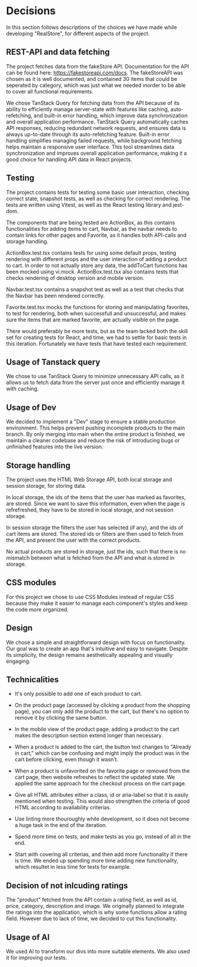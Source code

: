 # Decisions

In this section follows descriptions of the choices we have made while developing "RealStore", for different aspects of the project.

## REST-API and data fetching

The project fetches data from the fakeStore API. Documentation for the API can be found here: https://fakestoreapi.com/docs. The fakeStoreAPI was chosen as it is well documented, and contained 30 items that could be seperated by category, which was just what we needed inorder to be able to cover all functional requirements.

We chose TanStack Query for fetching data from the API because of its ability to efficiently manage server-state with features like caching, auto-refetching, and built-in error handling, which improve data synchronization and overall application performance. TanStack Query automatically caches API responses, reducing redundant network requests, and ensures data is always up-to-date through its auto-refetching feature. Built-in error handling simplifies managing failed requests, while background fetching helps maintain a responsive user interface. This tool streamlines data synchronization and improves overall application performance, making it a good choice for handling API data in React projects.

## Testing

The project contains tests for testing some basic user interaction, checking correct state, snapshot tests, as well as checking for correct rendering. The tests are written using Vitest, as well as the React testing library and jest-dom.

The components that are being tested are ActionBox, as this contains functionalities for adding items to cart, Navbar, as the navbar needs to contain links for other pages and Favorite, as it handles both API-calls and storage handling.

ActionBox.test.tsx contains tests for using some default props, testing rendering with different props and the user interaction of adding a product to cart. In order to not actually store any data, the addToCart functions has been mocked using vi.mock. ActionBox.test.tsx also contains tests that checks rendering of desktop version and mobile version.

Navbar.test.tsx contains a snapshot test as well as a test that checks that the Navbar has been rendered correctly.

Favorite.test.tsx mocks the functions for storing and manipulating favorites, to test for rendering, both when successfull and unsuccessful, and makes sure the items that are marked favorite, are actually visible on the page.

There would preferably be more tests, but as the team lacked both the skill set for creating tests for React, and time, we had to settle for basic tests in this iteration. Fortunately we have tests that have tested each requirement.

## Usage of Tanstack query

We chose to use TanStack Query to minimize unnecessary API calls, as it allows us to fetch data from the server just once and efficiently manage it with caching.

## Usage of Dev

We decided to implement a "Dev" stage to ensure a stable production environment. This helps prevent pushing incomplete products to the main branch. By only merging into main when the entire product is finished, we maintain a cleaner codebase and reduce the risk of introducing bugs or unfinished features into the live version.

## Storage handling

The project uses the HTML Web Storage API, both local storage and session storage, for storing data.

In local storage, the ids of the items that the user has marked as favorites, are stored. Since we want to save this information, even when the page is refrefreshed, they have to be stored in local storage, and not session storage.

In session storage the filters the user has selected (if any), and the ids of cart items are stored. The stored ids or filters are then used to fetch from the API, and present the user with the correct products.

No actual products are stored in storage, just the ids, such that there is no mismatch between what is fetched from the API and what is stored in storage.

## CSS modules

For this project we chose to use CSS Modules instead of regular CSS because they make it easier to manage each component's styles and keep the code more organized.

## Design

We chose a simple and straightforward design with focus on functionality. Our goal was to create an app that's intuitive and easy to navigate. Despite its simplicity, the design remains aesthetically appealing and visually engaging.

## Technicalities

-   It's only possible to add one of each product to cart.

-   On the product page (accessed by clicking a product from the shopping page), you can only add the product to the cart, but there's no option to remove it by clicking the same button.

-   In the mobile view of the product page, adding a product to the cart makes the description section extend longer than necessary.

-   When a product is added to the cart, the button text changes to "Already in cart," which can be confusing and might imply the product was in the cart before clicking, even though it wasn’t.

-   When a product is unfavorited on the favorite page or removed from the cart page, then website refreshes to reflect the updated state. We applied the same approach for the checkout process on the cart page.

-   Give all HTML attributes either a class, id or aria-label so that it is easily mentioned when testing. This would also strengthen the criteria of good HTML according to availability criterias.

-   Use linting more thouroughly while development, so it does not become a huge task in the end of the iteration.

-   Spend more time on tests, and make tests as you go, instead of all in the end.

-   Start with covering all criterias, and then add more functionality if there is time. We ended up spending more time adding new functionality, which resultet in less time for tests for example.

## Decision of not inlcuding ratings

The "product" fetched from the API contain a rating field, as well as id, price, category, description and image. We originally planned to integrate the ratings into the application, which is why some functions allow a rating field. However due to lack of time, we decided to cut this functionality.

## Usage of AI

We used AI to transform our divs into more suitable elements. We also used it for improving our tests.
